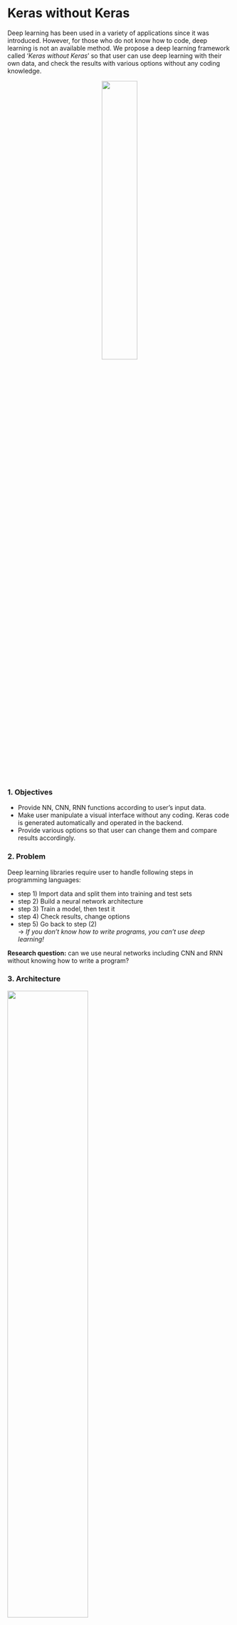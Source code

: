# Keras without Keras

Deep learning has been used in a variety of applications since it was introduced. However, for those who do not know how to code, deep learning is not an available method. We propose a deep learning framework called ‘*Keras* *without* *Keras*’ so that user can use deep learning with their own data, and check the results with various options without any coding knowledge.

<center><img src="https://github.com/rc1208/Keras-without-Keras/blob/master/resources/framework.png" width="40%"></center>

### 1. Objectives

* Provide NN, CNN, RNN functions according to user’s input data. 
* Make user manipulate a visual interface without any coding. Keras code is generated automatically and operated in the backend.
* Provide various options so that user can change them and compare results accordingly.

### 2. Problem

Deep learning libraries require user to handle following steps in programming languages:

* step 1) Import data and split them into training and test sets
* step 2) Build a neural network architecture
* step 3) Train a model, then test it
* step 4) Check results, change options 
* step 5) Go back to step (2) <br>
→ *If you don’t know how to write programs, you can’t use deep learning!*

**Research question:** can we use neural networks including CNN and RNN without knowing how to write a program?

### 3. Architecture
<img src="https://github.com/rc1208/Keras-without-Keras/blob/master/resources/archi.png" width="60%">

***Frontend***
* *Data upload page (html, python)*: receive user’s data and decide a network type (DNN, CNN, RNN)
* *Build a net page (typescript)*: allow user to decide hyper-params, neural net architecture, and pass them to backend

***Backend***
* Generate a Keras code according to inputs (python)
* Train the network to generate the model
* Save the model to disk
* Send results to frontend

### 4. Result (User's view)
<img src="https://github.com/rc1208/Keras-without-Keras/blob/master/resources/result.png" width="100%">

### 5. How to run

<br><br><br><br>




## Softwares required to be installed: ##

### Backend Software Requirements ###

| Software      |  Link         | 
| ------------- |:-------------:| 
| Python 3 or > | [Python-3](https://www.python.org/downloads/) | 
| Flask         | [Flask Homepage](http://flask.pocoo.org/)      | 
| Docker        | [Docker Homepage](https://docs.docker.com/install/)      | 
| Tensorflow    | [Tensorflow Homepage](https://www.tensorflow.org/)      | 
| Keras         | [Keras Homepage](https://keras.io/)                     |
| Tensorflow Serving        |[Tensorflow Serving](https://www.tensorflow.org/tfx/guide/serving)      | 

### Frontend Software Requirements ###
1. Node.js/ NPM(should come installed with Node.js)
2. Any Modern Web Browser



  

#### to generate the sqlite database (instance/data.db), run:
#### Warn: this will remove existing training data inventory saved in instance/data.db, don't do it if there are already some data uploaded
python init_database.py



#### Run python request.py for a sample CURL request to feedforward. Change parameters in JSON as necessary ####



### Feed Forward POST JSON ###

```json
curl -i -H "Content-Type: application/json" -X POST -d 
'{"nn_type":"feedforward", 
  "hidden_list":"5 5 1", 
  "inp": "5", 
  "activation_list":"relu relu sigmoid", 
  "optimiser":"adam", 
  "split_value": "0.2", 
  "loss_function": "binary_crossentropy", 
  "data_location":"data/data_new.csv" 
  }' 'http://localhost:3333/api/neural-network/v1.0/'
  ```
  
  ### CNN POST JSON ###
 
```json
curl -i -H "Content-Type: application/json" -X POST -d 
'{"hidden_list":"64 32 4", 
  "inp": "21",
  "kernel_size":"3 3", 
  "activation_list":"relu relu softmax", 
  "epochs":"3", 
  "optimiser":"adam", 
  "split_value": "0.2", 
  "loss_function": "categorical_crossentropy", 
  "data_location":"data/mnist21x21_3789_converted.pklz"}' 'http://localhost:3333/api/neural-network/v1.0/'
```

